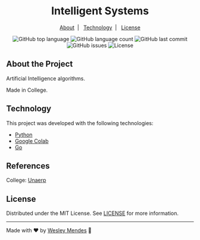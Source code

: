 <h1 align="center">
  Intelligent Systems
</h1>

<p align="center">
  <a href="#about-the-project">About</a>&nbsp;&nbsp;|&nbsp;&nbsp;
  <a href="#technology">Technology</a>&nbsp;&nbsp;|&nbsp;&nbsp;
  <a href="#license">License</a>
</p>

<p align="center">
  <img alt="GitHub top language" src="https://img.shields.io/github/languages/top/wesgtox/Intelligent-Systems?style=plastic" />
  <img alt="GitHub language count" src="https://img.shields.io/github/languages/count/wesgtox/Intelligent-Systems?style=plastic" />
  <img alt="GitHub last commit" src="https://img.shields.io/github/last-commit/wesgtox/Intelligent-Systems?style=plastic" />
  <img alt="GitHub issues" src="https://img.shields.io/github/issues/wesgtox/Intelligent-Systems?style=plastic" />
  <img alt="License" src="https://img.shields.io/github/license/wesgtox/Intelligent-Systems?style=plastic" />
</p>

## About the Project

Artificial Intelligence algorithms.

Made in College.


## Technology 

This project was developed with the following technologies:

- [Python](https://www.python.org/)
- [Google Colab](https://colab.research.google.com/)
- [Go](https://golang.org/)


## References

College: [Unaerp](http://www.unaerp.br/)


## License

Distributed under the MIT License. See [LICENSE](LICENSE) for more information.

---

Made with ♥ by [Wesley Mendes](https://wesleymendes.com.br/) :wave:
